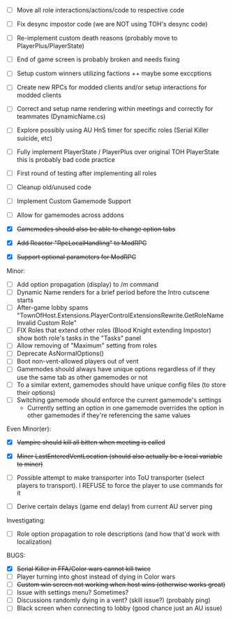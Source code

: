 - [ ] Move all role interactions/actions/code to respective code
- [ ] Fix desync impostor code (we are NOT using TOH's desync code)
- [ ] Re-implement custom death reasons (probably move to PlayerPlus/PlayerState)
- [ ] End of game screen is probably broken and needs fixing
- [ ] Setup custom winners utilizing factions ++ maybe some exccptions
- [ ] Create new RPCs for modded clients and/or setup interactions for modded clients
- [ ] Correct and setup name rendering within meetings and correctly for teammates (DynamicName.cs)
- [ ] Explore possibly using AU HnS timer for specific roles (Serial Killer suicide, etc)
- [ ] Fully implement PlayerState / PlayerPlus over original TOH PlayerState this is probably bad code practice
- [ ] First round of testing after implementing all roles
- [ ] Cleanup old/unused code

- [ ] Implement Custom Gamemode Support
- [ ] Allow for gamemodes across addons
- [x] ~~Gamemodes should also be able to change option tabs~~

- [x] ~~Add Reactor "RpcLocalHandling" to ModRPC~~
- [x] ~~Support optional parameters for ModRPC~~


Minor:
- [ ] Add option propagation (display) to /m command
- [ ] Dynamic Name renders for a brief period before the Intro cutscene starts
- [ ] After-game lobby spams "TownOfHost.Extensions.PlayerControlExtensionsRewrite.GetRoleName Invalid Custom Role"
- [ ] FIX Roles that extend other roles (Blood Knight extending Impostor) show both role's tasks in the "Tasks" panel
- [ ] Allow removing of "Maximum" setting from roles
- [ ] Deprecate AsNormalOptions()
- [ ] Boot non-vent-allowed players out of vent
- [ ] Gamemodes should always have unique options regardless of if they use the same tab as other gamemodes or not
- [ ] To a similar extent, gamemodes should have unique config files (to store their options)
- [ ] Switching gamemode should enforce the current gamemode's settings
  - Currently setting an option in one gamemode overrides the option in other gamemodes if they're referencing the same values



Even Minor(er):
- [x] ~~Vampire should kill all bitten when meeting is called~~
- [x] ~~Miner LastEnteredVentLocation (should also actually be a local variable to miner)~~

- [ ] Possible attempt to make transporter into ToU transporter (select players to transport). I REFUSE to force the player to use commands for it

- [ ] Derive certain delays (game end delay) from current AU server ping


Investigating:
- [ ] Role option propagation to role descriptions (and how that'd work with localization)



BUGS:
- [x] ~~Serial Killer in FFA/Color wars cannot kill twice~~
- [ ] Player turning into ghost instead of dying in Color wars
- [ ] ~~Custom win screen not working when host wins (otherwise works great)~~
- [ ] Issue with settings menu? Sometimes?
- [ ] Discussions randomly dying in a vent? (skill issue?) (probably ping)
- [ ] Black screen when connecting to lobby (good chance just an AU issue)